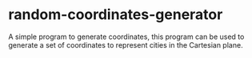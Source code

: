 # random-coordinates-generator
A simple program to generate coordinates, this program can be used to generate a set of coordinates to represent cities in the Cartesian plane.
